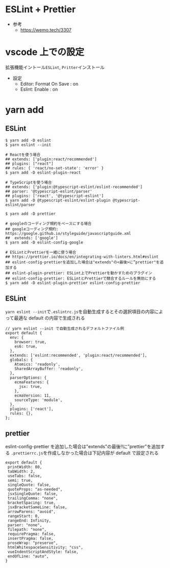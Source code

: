 # ESLint + Prettier

- 参考
  - https://wemo.tech/3307

# vscode 上での設定

拡張機能イントール`ESLint`, `Pritter`インストール

- 設定
  - Editor: Format On Save : on
  - Eslint: Enable : on

# yarn add

## ESLint

```
$ yarn add -D eslint
$ yarn eslint --init

# Reactを使う場合
## extends: ['plugin:react/recommended']
## plugins: ["react"]
## rules: { 'react/no-set-state': 'error' }
$ yarn add -D eslint-plugin-react

# TypeScriptを使う場合
## extends: ['plugin:@typescript-eslint/eslint-recommended']
## parser: '@typescript-eslint/parser'
## plugins: ['react', '@typescript-eslint']
$ yarn add -D @typescript-eslint/eslint-plugin @typescript-eslint/parser

$ yarn add -D prettier

# googleのコーディング規約をベースにする場合
## googleコーディング規約: https://google.github.io/styleguide/javascriptguide.xml
##  extends: ['google']
$ yarn add -D eslint-config-google

# ESLintとPrettierを一緒に使う場合
## https://prettier.io/docs/en/integrating-with-linters.html#eslint
## eslint-config-prettierを追加した場合は"extends"の<最後>に”prettier"を追加する
## eslint-plugin-prettier: ESLint上でPrettierを動かすためのプラグイン
## eslint-config-prettier: ESLintとPrettierで競合するルールを無効にする
$ yarn add -D eslint-plugin-prettier eslint-config-prettier
```

## ESLint

`yarn eslint --init`で`.eslintrc.js`を自動生成するとその選択項目の内容によって最適な default の内容で生成される

```
// yarn eslint --init で自動生成されるデフォルトファイル例
export default {
  env: {
    browser: true,
    es6: true,
  },
  extends: ['eslint:recommended', 'plugin:react/recommended'],
  globals: {
    Atomics: 'readonly',
    SharedArrayBuffer: 'readonly',
  },
  parserOptions: {
    ecmaFeatures: {
      jsx: true,
    },
    ecmaVersion: 11,
    sourceType: 'module',
  },
  plugins: ['react'],
  rules: {},
};
```

## prettier

eslint-config-prettier を追加した場合は"extends"の最後!!に”prettier"を追加する
`.prettierrc.js`を作成しなかった場合は下記内容が default で設定される

```
export default {
 printWidth: 80,
 tabWidth: 2,
 useTabs: false,
 semi: true,
 singleQuote: false,
 quoteProps: "as-needed",
 jsxSingleQuote: false,
 trailingComma: "none",
 bracketSpacing: true,
 jsxBracketSameLine: false,
 arrowParens: "avoid",
 rangeStart: 0,
 rangeEnd: Infinity,
 parser: "none",
 filepath: "none",
 requirePragma: false,
 insertPragma: false,
 proseWrap: "preserve",
 htmlWhitespaceSensitivity: "css",
 vueIndentScriptAndStyle: false,
 endOfLine: "auto",
}
```
